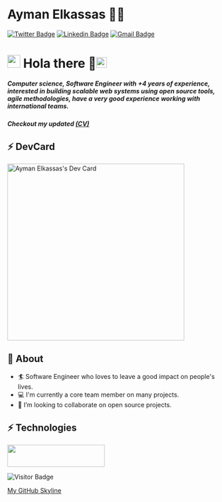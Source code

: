 # Ayman Elkassas 👨‍💻
[![Twitter Badge](https://img.shields.io/badge/@ayman-elkassas-30302f?style=flat&logo=twitter&logoColor=blue)](https://twitter.com/Aymanlkassas)
[![Linkedin Badge](https://img.shields.io/badge/aymanelkassas-30302f?style=flat&logo=linkedin&logoColor=white)](https://www.linkedin.com/in/ayman-elkassas/)
[![Gmail Badge](https://img.shields.io/badge/aymanelkassas@mans.edu.eg-30302f?style=flat&logo=Gmail&logoColor=red)](mailto:aymanelkassas@mans.edu.eg)


# <img src="https://github.com/TheDudeThatCode/TheDudeThatCode/blob/master/Assets/Hi.gif" width="29px"> Hola there 👋<img src="https://github.com/TheDudeThatCode/TheDudeThatCode/blob/master/Assets/Earth.gif" width="24px">           
##### Computer science, Software Engineer with +4 years of experience, interested in building scalable web systems using open source tools, agile methodologies, have a very good experience working with international teams.
##### Checkout my updated [(CV)](Link)

## ⚡ DevCard
<a href="https://app.daily.dev/aymanelkassas"><img src="https://api.daily.dev/devcards/2422005bd3b946cca94cad2247be391f.png?r=zyk" width="400" alt="Ayman Elkassas's Dev Card"/></a>

## 🧐 About
- 🏄‍ Software Engineer who loves to leave a good impact on people's lives.
- 💻 I'm currently a core team member on many projects.
- 👯 I’m looking to collaborate on open source projects.

## ⚡ Technologies

<a href="https://codetrace.com/users/ayman-elkassas"><img src="https://codetrace.com/widget/ayman-elkassas" width="220" height="50" /></a>


<!-- [![Ayman's github stats](https://github-readme-stats.vercel.app/api?username=ayman-elkassas&count_private=true&show_icons=true&title_color=fff&icon_color=79ff97&text_color=9f9f9f&bg_color=151515)]() -->


![Visitor Badge](https://visitor-badge.laobi.icu/badge?page_id=aymanelkassas)

[My GitHub Skyline](https://skyline.github.com/ayman-elkassas/2021)

